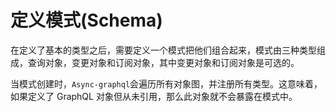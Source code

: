# 定义模式(Schema)

在定义了基本的类型之后，需要定义一个模式把他们组合起来，模式由三种类型组成，查询对象，变更对象和订阅对象，其中变更对象和订阅对象是可选的。

当模式创建时，`Async-graphql`会遍历所有对象图，并注册所有类型。这意味着，如果定义了 GraphQL 对象但从未引用，那么此对象就不会暴露在模式中。
